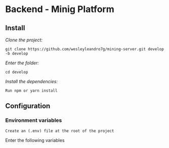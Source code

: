 # Backend - Minig Platform

## Install

_Clone the project:_

    git clone https://github.com/wesleyleandro7g/mining-server.git develop -b develop

_Enter the folder:_

    cd develop

_Install the dependencies:_

    Run npm or yarn install

## Configuration

### Environment variables

    Create an (.env) file at the root of the project

Enter the following variables
